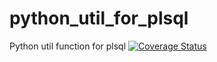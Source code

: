 # python_util_for_plsql
Python util function for plsql
[![Coverage Status](https://coveralls.io/repos/github/walshdanny700/python_util_for_plsql/badge.svg?branch=master)](https://coveralls.io/github/walshdanny700/python_util_for_plsql?branch=master)
